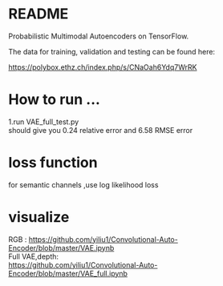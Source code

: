 # README #

Probabilistic Multimodal Autoencoders on TensorFlow.

The data for training, validation and testing can be found here:

https://polybox.ethz.ch/index.php/s/CNaOah6Ydq7WrRK  
# How to run  ...
1.run VAE_full_test.py    
should give you 0.24 relative error and 6.58 RMSE error   


# loss function   

for semantic channels ,use log likelihood loss    

# visualize 
RGB  :
https://github.com/yiliu1/Convolutional-Auto-Encoder/blob/master/VAE.ipynb  
Full VAE,depth:  
https://github.com/yiliu1/Convolutional-Auto-Encoder/blob/master/VAE_full.ipynb





